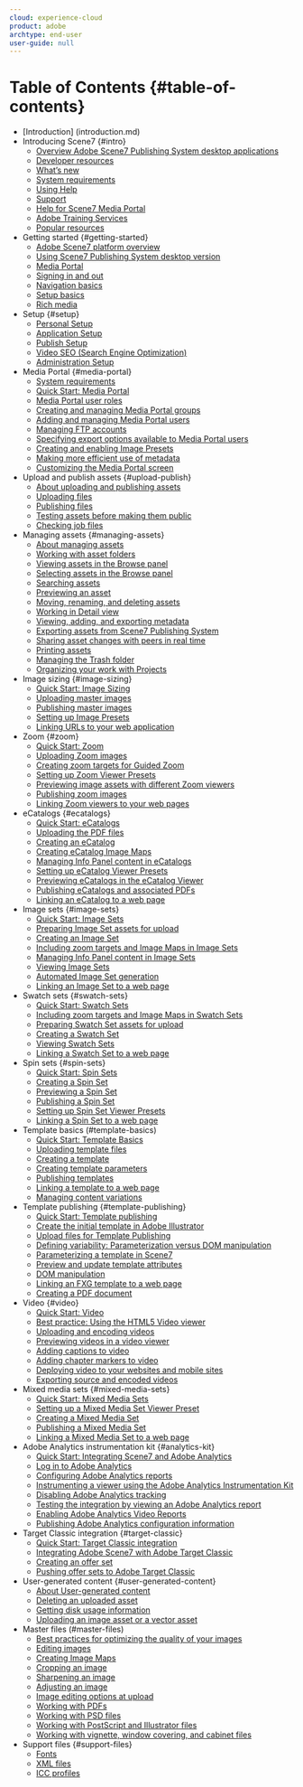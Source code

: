 ```yaml
---
cloud: experience-cloud
product: adobe
archtype: end-user
user-guide: null
---
```


# Table of Contents {#table-of-contents}

+ [Introduction] (introduction.md) 
+ Introducing Scene7 {#intro}
    + [Overview Adobe Scene7 Publishing System desktop applications](scene7-publishing-system-desktop-applications.md)
    + [Developer resources](developer-resources.md)
    + [What’s new](whats-new.md)
    + [System requirements](system-requirements.md)
    + [Using Help](using-help.md)
    + [Support](support.md)
    + [Help for Scene7 Media Portal](help-scene7-media-portal.md)
    + [Adobe Training Services](training-services.md)
    + [Popular resources](popular-resources.md)
+ Getting started {#getting-started}
    + [Adobe Scene7 platform overview](scene7-platform-overview.md)
    + [Using Scene7 Publishing System desktop version](using-scene7-publishing-system-desktop.md)
    + [Media Portal](media-portal.md)
    + [Signing in and out](signing-out.md)
    + [Navigation basics](navigation-basics.md)
    + [Setup basics](setup-basics.md)
    + [Rich media](rich-media.md)
+ Setup {#setup}
    + [Personal Setup](personal-setup.md)
    + [Application Setup](application-setup.md)
    + [Publish Setup](publish-setup.md)
    + [Video SEO (Search Engine Optimization)](video-seo-search-engine-optimization.md)
    + [Administration Setup](administration-setup.md)
+ Media Portal {#media-portal}
    + [System requirements](system-requirements-1.md)
    + [Quick Start: Media Portal](quick-start-media-portal-administration.md)
    + [Media Portal user roles](media-portal-user-roles.md)
    + [Creating and managing Media Portal groups](creating-media-portal-groups.md)
    + [Adding and managing Media Portal users](adding-media-portal-users.md)
    + [Managing FTP accounts](ftp-accounts.md)
    + [Specifying export options available to Media Portal users](specifying-export-options-available-media.md)
    + [Creating and enabling Image Presets](creating-enabling-image-presets.md)
    + [Making more efficient use of metadata](making-efficient-metadata.md)
    + [Customizing the Media Portal screen](customizing-media-portal-screen.md)
+ Upload and publish assets {#upload-publish}
    + [About uploading and publishing assets](about-asset-upload-publish.md)
    + [Uploading files](uploading-files.md)
    + [Publishing files](publishing-files.md)
    + [Testing assets before making them public](testing-assets-making-them-public.md)
    + [Checking job files](checking-job-files.md)
+ Managing assets {#managing-assets}
    + [About managing assets](about-managing-assets.md)
    + [Working with asset folders](asset-folders.md)
    + [Viewing assets in the Browse panel](viewing-assets-browse-panel.md)
    + [Selecting assets in the Browse panel](selecting-assets-browse-panel.md)
    + [Searching assets](searching-assets.md)
    + [Previewing an asset](previewing-asset.md)
    + [Moving, renaming, and deleting assets](moving-renaming-deleting-assets.md)
    + [Working in Detail view](detail-view.md)
    + [Viewing, adding, and exporting metadata](viewing-adding-exporting-metadata.md)
    + [Exporting assets from Scene7 Publishing System](exporting-assets-scene7-publishing-system.md)
    + [Sharing asset changes with peers in real time](sharing-asset-changes-peers-real.md)
    + [Printing assets](printing-assets.md)
    + [Managing the Trash folder](trash-folder.md)
    + [Organizing your work with Projects](organizing-projects.md)
+ Image sizing {#image-sizing}
    + [Quick Start: Image Sizing](quick-start-image-sizing.md)
    + [Uploading master images](uploading-master-images.md)
    + [Publishing master images](publishing-master-images.md)
    + [Setting up Image Presets](setting-image-presets.md)
    + [Linking URLs to your web application](linking-urls-web-application.md)
+ Zoom {#zoom}
    + [Quick Start: Zoom](quick-start-zoom.md)
    + [Uploading Zoom images](uploading-zoom-images.md)
    + [Creating zoom targets for Guided Zoom](creating-zoom-targets-guided-zoom.md)
    + [Setting up Zoom Viewer Presets](setting-zoom-viewer-presets.md)
    + [Previewing image assets with different Zoom viewers](previewing-image-assets-different-zoom.md)
    + [Publishing zoom images](publishing-zoom-images.md)
    + [Linking Zoom viewers to your web pages](linking-zoom-viewers-web-pages.md)
+ eCatalogs {#ecatalogs}
    + [Quick Start: eCatalogs](quick-start-ecatalog.md)
    + [Uploading the PDF files](uploading-pdf-files.md)
    + [Creating an eCatalog](creating-ecatalog.md)
    + [Creating eCatalog Image Maps](creating-ecatalog-image-maps.md)
    + [Managing Info Panel content in eCatalogs](info-panel-content.md)
    + [Setting up eCatalog Viewer Presets](setting-ecatalog-viewer-presets.md)
    + [Previewing eCatalogs in the eCatalog Viewer](previewing-ecatalogs-ecatalog-viewer.md)
    + [Publishing eCatalogs and associated PDFs](publishing-ecatalogs-associated-pdfs.md)
    + [Linking an eCatalog to a web page](linking-ecatalog-web-page.md)
+ Image sets {#image-sets}
    + [Quick Start: Image Sets](quick-start-image-sets.md)
    + [Preparing Image Set assets for upload](preparing-image-set-assets-upload.md)
    + [Creating an Image Set](creating-image-set.md)
    + [Including zoom targets and Image Maps in Image Sets](including-zoom-targets-image-maps.md)
    + [Managing Info Panel content in Image Sets](info-panel-content-1.md)
    + [Viewing Image Sets](viewing-image-sets.md)
    + [Automated Image Set generation](automated-image-set-generation.md)
    + [Linking an Image Set to a web page](linking-image-set-web-page.md)
+ Swatch sets {#swatch-sets}
    + [Quick Start: Swatch Sets](quick-start-swatch-sets.md)
    + [Including zoom targets and Image Maps in Swatch Sets](including-zoom-targets-image-maps-1.md)
    + [Preparing Swatch Set assets for upload](preparing-swatch-set-assets-upload.md)
    + [Creating a Swatch Set](creating-swatch-set.md)
    + [Viewing Swatch Sets](viewing-swatch-sets.md)
    + [Linking a Swatch Set to a web page](linking-swatch-set-web-page.md)
+ Spin sets {#spin-sets}
    + [Quick Start: Spin Sets](quick-start-spin-sets.md)
    + [Creating a Spin Set](creating-spin-set.md)
    + [Previewing a Spin Set](previewing-spin-set.md)
    + [Publishing a Spin Set](publishing-spin-set.md)
    + [Setting up Spin Set Viewer Presets](setting-spin-set-viewer-presets.md)
    + [Linking a Spin Set to a web page](linking-spin-set-web-page.md)
+ Template basics (#template-basics)
    + [Quick Start: Template Basics](quick-start-template-basics.md)
    + [Uploading template files](uploading-template-files.md)
    + [Creating a template](creating-template.md)
    + [Creating template parameters](creating-template-parameters.md)
    + [Publishing templates](publishing-templates.md)
    + [Linking a template to a web page](linking-template-web-page.md)
    + [Managing content variations](content-variations.md)
+ Template publishing {#template-publishing}
    + [Quick Start: Template publishing](quick-start-template-publishing.md)
    + [Create the initial template in Adobe Illustrator](create-initial-template-illustrator.md)
    + [Upload files for Template Publishing](upload-files-template-publishing.md)
    + [Defining variability: Parameterization versus DOM manipulation](defining-variability-parameterization-versus-dom.md)
    + [Parameterizing a template in Scene7](parameterizing-template-scene7.md)
    + [Preview and update template attributes](preview-update-template-attributes.md)
    + [DOM manipulation](dom-manipulation.md)
    + [Linking an FXG template to a web page](linking-fxg-template-web-page.md)
    + [Creating a PDF document](creating-pdf-document.md)
+ Video {#video}
    + [Quick Start: Video](quick-start-video.md)
    + [Best practice: Using the HTML5 Video viewer](best-practice-using-html5-video.md)
    + [Uploading and encoding videos](uploading-encoding-videos.md)
    + [Previewing videos in a video viewer](previewing-videos-video-viewer.md)
    + [Adding captions to video](adding-captions-video.md)
    + [Adding chapter markers to video](adding-chapter-markers-video.md)
    + [Deploying video to your websites and mobile sites](deploying-video-websites-mobile-sites.md)
    + [Exporting source and encoded videos](exporting-source-encoded-videos.md)
+ Mixed media sets {#mixed-media-sets}
    + [Quick Start: Mixed Media Sets](quick-start-mixed-media-sets.md)
    + [Setting up a Mixed Media Set Viewer Preset](setting-mixed-media-set-viewer.md)
    + [Creating a Mixed Media Set](creating-mixed-media-set.md)
    + [Publishing a Mixed Media Set](publishing-mixed-media-set.md)
    + [Linking a Mixed Media Set to a web page](linking-mixed-media-set-web.md)
+ Adobe Analytics instrumentation kit {#analytics-kit}
    + [Quick Start: Integrating Scene7 and Adobe Analytics ](quick-start-integrating-scene7-analytics.md)
    + [Log in to Adobe Analytics](log-analytics.md)
    + [Configuring Adobe Analytics reports](configuring-analytics-reports.md)
    + [Instrumenting a viewer using the Adobe Analytics Instrumentation Kit](instrumenting-viewer-using-analytics-instrumentation.md)
    + [Disabling Adobe Analytics tracking](disabling-analytics-tracking.md)
    + [Testing the integration by viewing an Adobe Analytics report](testing-integration-viewing-analytics-report.md)
    + [Enabling Adobe Analytics Video Reports](enabling-analytics-video-reports.md)
    + [Publishing Adobe Analytics configuration information](publishing-analytics-configuration-information.md)
+ Target Classic integration {#target-classic}
    + [Quick Start: Target Classic integration](quick-start-target-classic-integration.md)
    + [Integrating Adobe Scene7 with Adobe Target Classic](integrating-scene7-target-classic.md)
    + [Creating an offer set](creating-offer-set.md)
    + [Pushing offer sets to Adobe Target Classic](pushing-offer-sets-target-classic.md)
+ User-generated content {#user-generated-content}
    + [About User-generated content](about-ugc.md)
    + [Deleting an uploaded asset](deleting-uploaded-asset.md)
    + [Getting disk usage information](getting-disk-usage-information.md)
    + [Uploading an image asset or a vector asset](uploading-image-asset-or-vector.md)
+ Master files (#master-files)
    + [Best practices for optimizing the quality of your images](best-practices-optimizing-quality-images.md)
    + [Editing images](editing-images.md)
    + [Creating Image Maps](creating-image-maps.md)
    + [Cropping an image](cropping-image.md)
    + [Sharpening an image](sharpening-image.md)
    + [Adjusting an image](adjusting-image.md)
    + [Image editing options at upload](image-editing-options-upload.md)
    + [Working with PDFs](pdfs.md)
    + [Working with PSD files](psd-files.md)
    + [Working with PostScript and Illustrator files](postscript-illustrator-files.md)
    + [Working with vignette, window covering, and cabinet files](vignette-window-covering-cabinet-files.md)
+ Support files {#support-files}
    + [Fonts](fonts.md)
    + [XML files](xml-files.md)
    + [ICC profiles](icc-profiles.md)